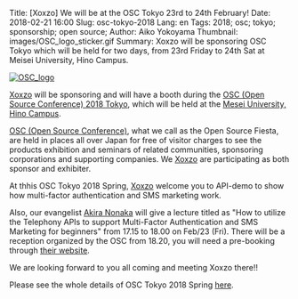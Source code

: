 Title: [Xoxzo] We will be at the OSC Tokyo 23rd to 24th February!
Date: 2018-02-21 16:00
Slug: osc-tokyo-2018
Lang: en
Tags: 2018; osc; tokyo; sponsorship; open source;
Author: Aiko Yokoyama
Thumbnail: images/OSC_logo_sticker.gif
Summary: Xoxzo will be sponsoring OSC Tokyo which will be held for two days, from 23rd Friday to 24th Sat at Meisei University, Hino Campus.

[![OSC_logo]({filename}/images/OSC_logo_sticker.gif)](https://www.ospn.jp/osc2018-spring/)

[Xoxzo](https://info.xoxzo.com/en/) will be sponsoring and will have a booth
during the [OSC (Open Source Conference) 2018 Tokyo](https://www.ospn.jp/osc2018-spring/), which will be held at the
[Mesei University, Hino Campus](http://www.meisei-u.ac.jp/access/hino.html).


[OSC (Open Source Conference)](https://www.ospn.jp/), what we call as the Open Source Fiesta, are held in places all over Japan for free of visitor charges to see the products exhibition and seminars of related communities, sponsoring corporations and supporting companies.
We [Xoxzo](https://info.xoxzo.com/en/) are participating as both sponsor and exhibiter.

At thhis OSC Tokyo 2018 Spring, [Xoxzo](https://info.xoxzo.com/en/) welcome you to API-demo to show how multi-factor authentication and SMS marketing work.

Also, our evangelist [Akira Nonaka](https://info.xoxzo.com/en/team/) will give a lecture titled as "How to utilize the Telephony APIs to support Multi-Factor Authentication and SMS Marketing for beginners" from 17.15 to 18.00 on Feb/23 (Fri).
There will be a reception organized by the OSC from 18.20, you will need a pre-booking through [their website](https://www.ospn.jp/osc2018-spring/modules/eguide/event.php?eid=1).

We are looking forward to you all coming and meeting Xoxzo there!! 

Please see the whole details of OSC Tokyo 2018 Spring [here](https://www.ospn.jp/osc2018-spring/).

